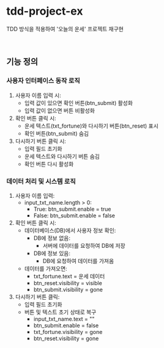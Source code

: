 # tdd-project-ex
TDD 방식을 적용하여 '오늘의 운세' 프로젝트 재구현

<br/>

## 기능 정의
### 사용자 인터페이스 동작 로직
1. 사용자 이름 입력 시:
   - 입력 값이 있으면 확인 버튼(btn_submit) 활성화
   - 입력 값이 없으면 버튼 비활성화
2. 확인 버튼 클릭 시:
   - 운세 텍스트(txt_fortune)와 다시하기 버튼(btn_reset) 표시
   - 확인 버튼(btn_submit) 숨김
3. 다시하기 버튼 클릭 시:
   - 입력 필드 초기화
   - 운세 텍스트와 다시하기 버튼 숨김
   - 확인 버튼 다시 활성화
  
### 데이터 처리 및 시스템 로직
1. 사용자 이름 입력:
   - input_txt_name.length > 0:
     - True: btn_submit.enable = true
     - False: btn_submit.enable = false
2. 확인 버튼 클릭 시:
   - 데이터베이스(DB)에서 사용자 정보 확인:
     - DB에 정보 없음:
       - 서버에 데이터를 요청하여 DB에 저장
     - DB에 정보 있음:
       - DB에 요청하여 데이터를 가져옴
   - 데이터를 가져오면:
     - txt_fortune.text = 운세 데이터
     - btn_reset.visibility = visible
     - btn_submit.visibility = gone
3. 다시하기 버튼 클릭:
   - 입력 필드 초기화
   - 버튼 및 텍스트 초기 상태로 복구
     - input_txt_name.text = ""
     - btn_submit.enable = false
     - txt_fortune.visibility = gone
     - btn_reset.visibility = gone